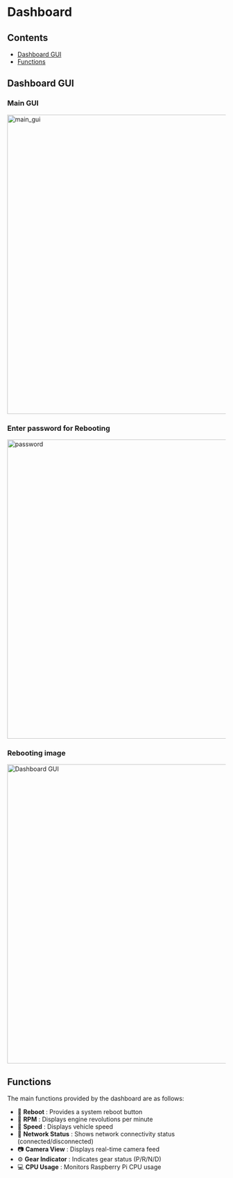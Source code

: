 
# Dashboard  

## Contents
- [Dashboard GUI](#dashboard-gui)
- [Functions](#functions)

## Dashboard GUI
<!-- Dashboard GUI Image -->


### Main GUI
<img width="1312" height="690" alt="main_gui" src="https://github.com/user-attachments/assets/7e70d9d7-3bd4-4371-ba6c-ca5567f352bb" />

### Enter password for Rebooting
<img width="1312" height="690" alt="password" src="https://github.com/user-attachments/assets/ae5b9dd1-4ecc-40b0-9eb5-066d4a34142c" />

### Rebooting image
<img width="1312" height="690" alt="Dashboard GUI" src="https://github.com/user-attachments/assets/eee6e99d-6eb4-4a7d-9655-1e3f229d8f33" />

## Functions
The main functions provided by the dashboard are as follows:

- 🔄 **Reboot** : Provides a system reboot button  
- 🔧 **RPM** : Displays engine revolutions per minute  
- 🚗 **Speed** : Displays vehicle speed  
- 📶 **Network Status** : Shows network connectivity status (connected/disconnected)  
- 📷 **Camera View** : Displays real-time camera feed  
- ⚙️ **Gear Indicator** : Indicates gear status (P/R/N/D)  
- 💻 **CPU Usage** : Monitors Raspberry Pi CPU usage  
